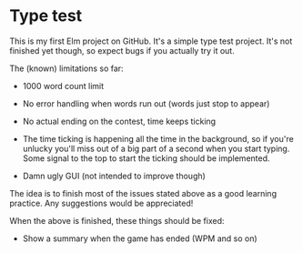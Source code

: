 # Type test

This is my first Elm project on GitHub. It's a simple type test project. It's not finished yet though, so expect bugs if you actually try it out.

The (known) limitations so far:

 * 1000 word count limit

 * No error handling when words run out (words just stop to appear)

 * No actual ending on the contest, time keeps ticking

 * The time ticking is happening all the time in the background, so if you're unlucky you'll miss out of a big part of a second when you start typing. Some signal to the top to start the ticking should be implemented.

 * Damn ugly GUI (not intended to improve though)


 The idea is to finish most of the issues stated above as a good learning practice. Any suggestions would be appreciated!

 When the above is finished, these things should be fixed:

  * Show a summary when the game has ended (WPM and so on)